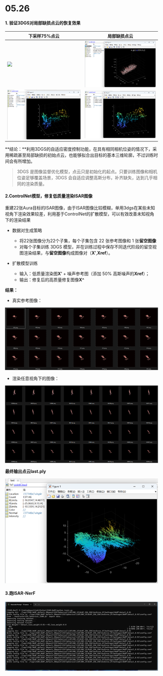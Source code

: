 # 05.26

#### 1. 验证3DGS对局部缺损点云的恢复效果

| 下采样75%点云                                                | 局部缺损点云                                                 |
| ------------------------------------------------------------ | ------------------------------------------------------------ |
| ![](D:\MyArticles\ldc\WeeklyReport\2025\05.26\05.26.assets\0bd0a742519c08c09876640bf79f997.png) | ![d801940ff46c10f61bf71514831fa39](05.26.assets/d801940ff46c10f61bf71514831fa39.png) |
| ![image-20250526211246985](05.26.assets/image-20250526211246985.png) | ![image-20250526211405900](05.26.assets/image-20250526211405900.png) |

 **结论：**利用3DGS的自适应密度控制功能，在具有相同相机位姿的情况下，采用稀疏甚至局部缺损的初始点云，也能够拟合出目标的基本三维轮廓，不过训练时间会有所增加。

> 3DGS 是图像监督优化模型，点云只是初始化的起点。只要训练图像和相机位姿足够覆盖场景，3DGS 会自适应调整高斯分布，补齐缺失，达到几乎相同的渲染质量。



#### 2.ControlNet模型，修复低质量渲染ISAR图像

重建22张Aura目标的ISAR图像，由于ISAR图像比较模糊，单用3dgs在某些未知视角下渲染效果较差，利用基于ControlNet的扩散模型，可以有效改善未知视角下的渲染结果

- 数据对生成策略

  - 将22张图像分为22个子集，每个子集包含 22 张参考图像和 1 张**留空图像**
  - 对每个子集训练 3DGS 模型，并在训练过程中保存不同迭代阶段的留空视图渲染结果，与**留空图像**构成图像对（**X′**,**Xref**）。

- 扩散模型训练

  - 输入：低质量渲染图**X′** + 噪声参考图（添加 50% 高斯噪声的**Xref**）；
  - 输出：修复后的高质量修复图像**X^**

**结果：**

- 真实参考图像：

![image-20250526220153636](05.26.assets/image-20250526220153636.png)

- 渲染任意视角下的图像：

![image-20250526220356829](05.26.assets/image-20250526220356829.png)

**最终输出点云last.ply**

<img src="05.26.assets/image-20250527095747576.png" alt="image-20250527095747576" style="zoom:80%;" />



#### 3.跑ISAR-NerF

![image-20250527094705567](05.26.assets/image-20250527094705567.png)